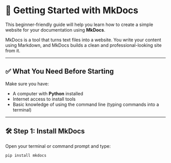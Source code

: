 # 📘 Getting Started with MkDocs

This beginner-friendly guide will help you learn how to create a simple website for your documentation using **MkDocs**.

MkDocs is a tool that turns text files into a website. You write your content using Markdown, and MkDocs builds a clean and professional-looking site from it.

---

## ✅ What You Need Before Starting

Make sure you have:

- A computer with **Python** installed  
- Internet access to install tools  
- Basic knowledge of using the command line (typing commands into a terminal)

---

## 🛠️ Step 1: Install MkDocs

Open your terminal or command prompt and type:

```bash
pip install mkdocs
